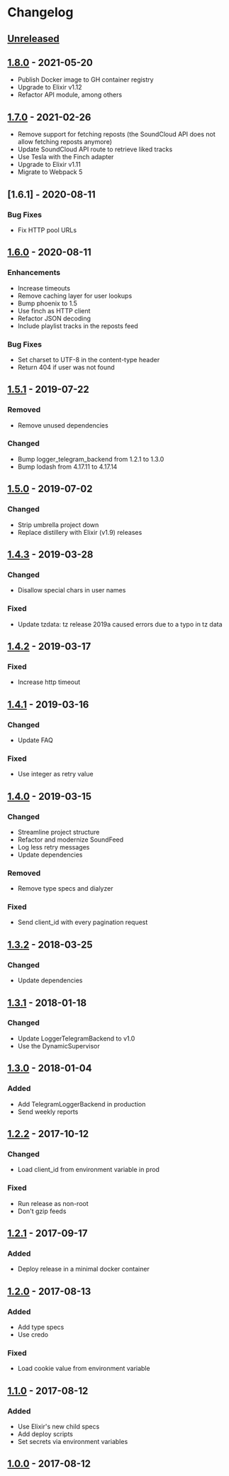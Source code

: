 # Changelog

## [Unreleased]

## [1.8.0] - 2021-05-20

- Publish Docker image to GH container registry
- Upgrade to Elixir v1.12
- Refactor API module, among others

## [1.7.0] - 2021-02-26

- Remove support for fetching reposts (the SoundCloud API does not allow fetching reposts anymore)
- Update SoundCloud API route to retrieve liked tracks
- Use Tesla with the Finch adapter
- Upgrade to Elixir v1.11
- Migrate to Webpack 5

## [1.6.1] - 2020-08-11

### Bug Fixes

- Fix HTTP pool URLs

## [1.6.0] - 2020-08-11

### Enhancements

- Increase timeouts
- Remove caching layer for user lookups
- Bump phoenix to 1.5
- Use finch as HTTP client
- Refactor JSON decoding
- Include playlist tracks in the reposts feed

### Bug Fixes

- Set charset to UTF-8 in the content-type header
- Return 404 if user was not found

## [1.5.1] - 2019-07-22

### Removed

- Remove unused dependencies

### Changed

- Bump logger_telegram_backend from 1.2.1 to 1.3.0
- Bump lodash from 4.17.11 to 4.17.14

## [1.5.0] - 2019-07-02

### Changed

- Strip umbrella project down
- Replace distillery with Elixir (v1.9) releases

## [1.4.3] - 2019-03-28

### Changed

- Disallow special chars in user names

### Fixed

- Update tzdata: tz release 2019a caused errors due to a typo in tz data

## [1.4.2] - 2019-03-17

### Fixed

- Increase http timeout

## [1.4.1] - 2019-03-16

### Changed

- Update FAQ

### Fixed

- Use integer as retry value

## [1.4.0] - 2019-03-15

### Changed

- Streamline project structure
- Refactor and modernize SoundFeed
- Log less retry messages
- Update dependencies

### Removed

- Remove type specs and dialyzer

### Fixed

- Send client_id with every pagination request

## [1.3.2] - 2018-03-25

### Changed

- Update dependencies

## [1.3.1] - 2018-01-18

### Changed

- Update LoggerTelegramBackend to v1.0
- Use the DynamicSupervisor

## [1.3.0] - 2018-01-04

### Added

- Add TelegramLoggerBackend in production
- Send weekly reports

## [1.2.2] - 2017-10-12

### Changed

- Load client_id from environment variable in prod

### Fixed

- Run release as non-root
- Don't gzip feeds

## [1.2.1] - 2017-09-17

### Added

- Deploy release in a minimal docker container

## [1.2.0] - 2017-08-13

### Added

- Add type specs
- Use credo

### Fixed

- Load cookie value from environment variable

## [1.1.0] - 2017-08-12

### Added

- Use Elixir's new child specs
- Add deploy scripts
- Set secrets via environment variables

## [1.0.0] - 2017-08-12

[unreleased]: https://github.com/adriankumpf/soundfeed/compare/v1.8.0...HEAD
[1.8.0]: https://github.com/adriankumpf/soundfeed/compare/v1.7.0...v1.8.0
[1.7.0]: https://github.com/adriankumpf/soundfeed/compare/v1.6.0...v1.7.0
[1.6.0]: https://github.com/adriankumpf/soundfeed/compare/v1.5.1...v1.6.0
[1.5.1]: https://github.com/adriankumpf/soundfeed/compare/v1.5.0...v1.5.1
[1.5.0]: https://github.com/adriankumpf/soundfeed/compare/v1.4.3...v1.5.0
[1.4.3]: https://github.com/adriankumpf/soundfeed/compare/v1.4.2...v1.4.3
[1.4.2]: https://github.com/adriankumpf/soundfeed/compare/v1.4.1...v1.4.2
[1.4.1]: https://github.com/adriankumpf/soundfeed/compare/v1.4.0...v1.4.1
[1.4.1]: https://github.com/adriankumpf/soundfeed/compare/v1.4.0...v1.4.1
[1.4.0]: https://github.com/adriankumpf/soundfeed/compare/v1.3.2...v1.4.0
[1.3.2]: https://github.com/adriankumpf/soundfeed/compare/v1.3.1...v1.3.2
[1.3.1]: https://github.com/adriankumpf/soundfeed/compare/v1.3.0...v1.3.1
[1.3.0]: https://github.com/adriankumpf/soundfeed/compare/v1.2.2...v1.3.0
[1.2.2]: https://github.com/adriankumpf/soundfeed/compare/v1.2.1...v1.2.2
[1.2.1]: https://github.com/adriankumpf/soundfeed/compare/v1.2.0...v1.2.1
[1.2.0]: https://github.com/adriankumpf/soundfeed/compare/v1.1.0...v1.2.0
[1.1.0]: https://github.com/adriankumpf/soundfeed/compare/v1.0.0...v1.1.0
[1.0.0]: https://github.com/adriankumpf/soundfeed/compare/6892f68...v1.0.0
